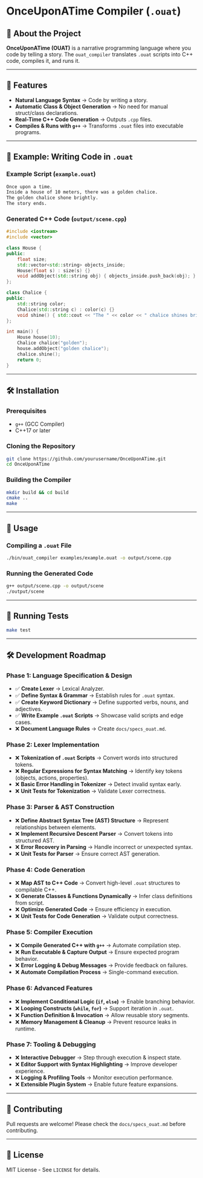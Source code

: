 # OnceUponATime Compiler (`.ouat`)

## 📖 About the Project
**OnceUponATime (OUAT)** is a narrative programming language where you code by telling a story. The `ouat_compiler` translates `.ouat` scripts into C++ code, compiles it, and runs it.

---

## 🚀 Features
- **Natural Language Syntax** → Code by writing a story.
- **Automatic Class & Object Generation** → No need for manual struct/class declarations.
- **Real-Time C++ Code Generation** → Outputs `.cpp` files.
- **Compiles & Runs with `g++`** → Transforms `.ouat` files into executable programs.

---

## 📌 Example: Writing Code in `.ouat`
### **Example Script (`example.ouat`)**
```txt
Once upon a time.
Inside a house of 10 meters, there was a golden chalice.
The golden chalice shone brightly.
The story ends.
```

### **Generated C++ Code (`output/scene.cpp`)**
```cpp
#include <iostream>
#include <vector>

class House {
public:
    float size;
    std::vector<std::string> objects_inside;
    House(float s) : size(s) {}
    void addObject(std::string obj) { objects_inside.push_back(obj); }
};

class Chalice {
public:
    std::string color;
    Chalice(std::string c) : color(c) {}
    void shine() { std::cout << "The " << color << " chalice shines brightly!" << std::endl; }
};

int main() {
    House house(10);
    Chalice chalice("golden");
    house.addObject("golden chalice");
    chalice.shine();
    return 0;
}
```

---

## 🛠️ Installation
### **Prerequisites**
- `g++` (GCC Compiler)
- C++17 or later

### **Cloning the Repository**
```sh
git clone https://github.com/yourusername/OnceUponATime.git
cd OnceUponATime
```

### **Building the Compiler**
```sh
mkdir build && cd build
cmake ..
make
```

---

## 🎯 Usage
### **Compiling a `.ouat` File**
```sh
./bin/ouat_compiler examples/example.ouat -o output/scene.cpp
```

### **Running the Generated Code**
```sh
g++ output/scene.cpp -o output/scene
./output/scene
```

---

## 🧪 Running Tests
```sh
make test
```

---

## 🛠 Development Roadmap

### **Phase 1: Language Specification & Design**
- ✅ **Create Lexer** → Lexical Analyzer.
- ✅ **Define Syntax & Grammar** → Establish rules for `.ouat` syntax.
- ✅ **Create Keyword Dictionary** → Define supported verbs, nouns, and adjectives.
- ✅ **Write Example `.ouat` Scripts** → Showcase valid scripts and edge cases.
- ❌ **Document Language Rules** → Create `docs/specs_ouat.md`.

### **Phase 2: Lexer Implementation**
- ❌ **Tokenization of `.ouat` Scripts** → Convert words into structured tokens.
- ❌ **Regular Expressions for Syntax Matching** → Identify key tokens (objects, actions, properties).
- ❌ **Basic Error Handling in Tokenizer** → Detect invalid syntax early.
- ❌ **Unit Tests for Tokenization** → Validate Lexer correctness.

### **Phase 3: Parser & AST Construction**
- ❌ **Define Abstract Syntax Tree (AST) Structure** → Represent relationships between elements.
- ❌ **Implement Recursive Descent Parser** → Convert tokens into structured AST.
- ❌ **Error Recovery in Parsing** → Handle incorrect or unexpected syntax.
- ❌ **Unit Tests for Parser** → Ensure correct AST generation.

### **Phase 4: Code Generation**
- ❌ **Map AST to C++ Code** → Convert high-level `.ouat` structures to compilable C++.
- ❌ **Generate Classes & Functions Dynamically** → Infer class definitions from script.
- ❌ **Optimize Generated Code** → Ensure efficiency in execution.
- ❌ **Unit Tests for Code Generation** → Validate output correctness.

### **Phase 5: Compiler Execution**
- ❌ **Compile Generated C++ with `g++`** → Automate compilation step.
- ❌ **Run Executable & Capture Output** → Ensure expected program behavior.
- ❌ **Error Logging & Debug Messages** → Provide feedback on failures.
- ❌ **Automate Compilation Process** → Single-command execution.

### **Phase 6: Advanced Features**
- ❌ **Implement Conditional Logic (`if`, `else`)** → Enable branching behavior.
- ❌ **Looping Constructs (`while`, `for`)** → Support iteration in `.ouat`.
- ❌ **Function Definition & Invocation** → Allow reusable story segments.
- ❌ **Memory Management & Cleanup** → Prevent resource leaks in runtime.

### **Phase 7: Tooling & Debugging**
- ❌ **Interactive Debugger** → Step through execution & inspect state.
- ❌ **Editor Support with Syntax Highlighting** → Improve developer experience.
- ❌ **Logging & Profiling Tools** → Monitor execution performance.
- ❌ **Extensible Plugin System** → Enable future feature expansions.

---

## 🤝 Contributing
Pull requests are welcome! Please check the `docs/specs_ouat.md` before contributing.

---

## 📄 License
MIT License - See `LICENSE` for details.

